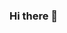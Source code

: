### Hi there 👋

<!--
**Enjoyboi/Enjoyboi** is a ✨ _special_ ✨ repository because its `README.md` (this file) appears on your GitHub profile.

- Hi, I’m Kristian or Kris for short
- I’m interested in Media, Cars, sports, and BOBA
- I’m currently learning a buch of random things, cooking, carstuff, soccer, and guitar when I have free time.
- I'm originally from Hawaii
- I'm a Junior in Computer enginnering
- I chose my major because out of the main engineering paths, I wanted to learn how to code.
- A fun fact about me is: did I say I like Boba? Well I I guess I really like Boba.
- What do I want to learn from EE 205?  I want as the professor said to be an engineer by the end of the course.
- A book or movie I'd recommend is:  The Kingsman Movies, Austin Powers, adn Bullet Train movies that I really like.
